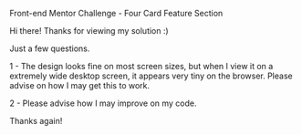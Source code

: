 Front-end Mentor Challenge - Four Card Feature Section

Hi there! Thanks for viewing my solution :)

Just a few questions.

1 - The design looks fine on most screen sizes, but when I view it on a extremely wide desktop screen, it appears very tiny on the browser. Please advise on how I may get this to work.

2 - Please advise how I may improve on my code.

Thanks again!